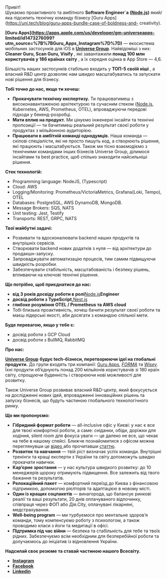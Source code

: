 Привіт!  
Шукаємо проактивного та амбітного **Software Engineer`а
([Node.js](http://Node.js))** який/яка підсилить технічну команду бізнесу
[Guru Apps](https://uni.tech/blog/guru-apps-bundle-case-of-boldness-and-
creativity).

**[Guru Apps](https://apps.apple.com/us/developer/gm-universeapps-
limited/id1473276099?utm_source=%7B%7BGuru_Apps_Instagram%7D%7D)** —
екосистема мобільних застосунків для iOS в **[Universe
Group](https://uni.tech/)**. Найвідоміші з них: **Cleaner Guru, Scan Guru,
Visify** , які завантажили **понад 100 млн користувачів у 186 країнах світу**
, а їх середня оцінка в App Store — 4,6.

Більшість наших застосунків стабільно входить у **ТОП-5 своїй ніші** , а
власний R&D центр дозволяє нам швидко масштабуватись та запускати нові рішення
для бізнесу.

**Тобі точно до нас, якщо ти хочеш:**

  * **Прокачувати технічну експертизу.** Ти працюватимеш з високонавантаженою архітектурою та сучасним стеком ([Node.js](http://Node.js), Kubernetes, AWS, Prometheus, OTEL), впроваджуючи передові підходи у бекенд-розробці.
  * **Мати вплив на продукт.** Ми цінуємо інженерні інсайти та технічні пропозиції — ти бачитимеш реальний результат своєї роботи у продуктах з мільйонною аудиторією.
  * **Працювати в амбітній команді однодумців.** Наша команда — скілові спецiалiсти, які не просто пишуть код, а створюють рішення, які працюють і масштабуються. Також ми тісно взаємодіємо з технічними командами інших бізнесів Universe Group, ділимося інсайтами та best practice, щоб спільно знаходити найсильніші рішення.

**Стек технологій:**

  * Programming language: NodeJS, (Typescript)
  * Cloud: AWS
  * Logging/Monitoring: Prometheus/VictoriaMetrics, Grafana(Loki, Tempo), OTEL
  * Databases: PostgreSQL, AWS DynamoDB, MongoDB.
  * Message Brokers: SQS, NATS
  * Unit testing: Jest, Testify
  * Transports: REST, GRPC, NATS

**Твої майбутні задачі:**

  * Розвивати та вдосконалювати backend наших продуктів та внутрішніх сервісів.
  * Створювати backend нових додатків з нуля — від архітектури до продакшн-запуску.
  * Запроваджувати автоматизацію процесів, тим самим підвищуючи швидкість розробки.
  * Забезпечувати стабільність, масштабованість і безпеку рішень, впливаючи на ключові технічні рішення.

**Що потрібно, щоб приєднатися до нас:**

  * **від 3 років досвіду роботи в ролі**[Node.js](http://Node.js)**Engineer**
  * **досвід роботи з TypeScript,**[Nest.js](http://Nest.js)
  * **глибоке розуміння OTEL / Prometheus та AWS cloud**
  * Тобі близька проактивність, хочеш бачити результат своєї роботи та маєш лідерські якості, аби досягати з командою спільної мети.

**Буде перевагою, якщо у тебе є:**

  * досвід роботи з GCP Cloud 
  * досвід роботи з BullMQ, RabbitMQ

**Про нас:**

**[Universe
Group](https://robota.ua/redirect?event_name=url_click&redir_token=eyJPcmlnaW5hbFVybCI6Imh0dHBzOi8vdW5pLnRlY2gvIiwiVmFjYW5jeUlkIjoxMDM3MzgxMn0=)**
**будує tech-бізнеси, перетворюючи ідеї на глобальні продукти.** До групи
входять три компанії: [Guru
Apps](https://robota.ua/redirect?event_name=url_click&redir_token=eyJPcmlnaW5hbFVybCI6Imh0dHBzOi8vYXBwcy5hcHBsZS5jb20vdXMvZGV2ZWxvcGVyL2dtLXVuaXZlcnNlYXBwcy1saW1pdGVkL2lkMTQ3MzI3NjA5OT91dG1fc291cmNlPSU3QiU3Qkd1cnVfQXBwc19JbnN0YWdyYW0lN0QlN0QiLCJWYWNhbmN5SWQiOjEwMzczODEyfQ==),
_[FORMA](https://robota.ua/redirect?event_name=url_click&redir_token=eyJPcmlnaW5hbFVybCI6Imh0dHBzOi8vcGRmZ3VydS5jb20vIiwiVmFjYW5jeUlkIjoxMDM3MzgxMn0=)_
та
_[Wisey](https://robota.ua/redirect?event_name=url_click&redir_token=eyJPcmlnaW5hbFVybCI6Imh0dHBzOi8vd2lzZXkuYXBwLyIsIlZhY2FuY3lJZCI6MTAzNzM4MTJ9)_.
Їхні продукти об’єднують понад 200 мільйонів користувачів зі 180 країн світу,
спрощуючи буденність і створюючи нові можливості для розвитку.

Також Universe Group розвиває власний R&D-центр, який фокусується на
дослідженні нових ідей, впровадженні інноваційних рішень та запуску бізнесів,
що будуть частиною глобального технологічного ринку.

**Що ми пропонуємо:**

  * **Гібридний формат роботи** — all-inclusive офіс у Києві: у нас є все для твоєї комфортної роботи, а саме: сніданки, обіди, доріжки для ходіння, silent room для фокуса уваги — це далеко не все, що чекає на тебе в нашому спейсі. Ближче познайомитися з офісом можна переглянувши це [відео ](https://www.youtube.com/watch?v=7nN2BlO2Rpg&t=19s)або прочитавши [статтю](https://uni.tech/blog/office-atmosphere).
  * **Розвиток та навчання** — твій ріст визначає успіх команди. Внутрішні тренінги та кращі експерти з України та світу допоможуть швидко прокачати навички.
  * **Кар’єрне зростання** — у нас культура швидкого розвитку: до 10 менеджерів щороку отримують підвищення. Все залежить від твого бажання та результатів.
  * **Релокаційний пакет** — комфортний переїзд до Києва з фінансовою підтримкою, допомогою рієлторів та адаптацією в новому місті.
  * **Один із кращих соцпакетів** — винагорода, що балансує ринкові реалії та ваші результати, 20 днів оплачуваного відпочинку, співпраця через ФОП або Дія.City, оплачувані лікарняні, медстрахування.
  * **Well-being program** — ми турбуємося про ментальне здоровʼя команди, тому компенсуємо роботу з психологом, а також проводимо класи з йоги та медитації в офісі.
  * **Підтримка під час війни** — безпека та стабільність для тебе та твоїх рідних. Забезпечуємо всім необхідним для безперебійної роботи та долучаємось до ініціатив із відновлення України.

**Надсилай своє резюме та ставай частиною нашого Всесвіту.**

  * **[Instagram](https://www.instagram.com/universe__apps/)**
  * **[Facebook](https://www.facebook.com/universe.apps.info)**
  * **[Linkedin](https://www.linkedin.com/company/71226745/)**